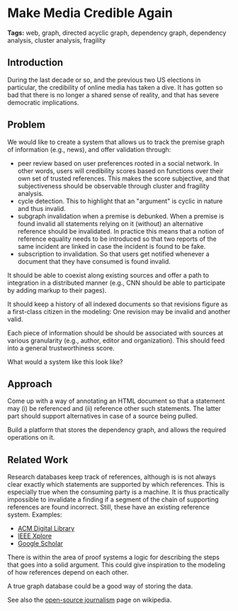 # Make Media Credible Again

**Tags:** web, graph, directed acyclic graph, dependency graph, dependency analysis, cluster analysis, fragility

## Introduction

During the last decade or so, and the previous two US elections in particular, the credibility of online media has taken a dive. It has gotten so bad that there is no longer a shared sense of reality, and that has severe democratic implications.

## Problem

We would like to create a system that allows us to track the premise graph of information (e.g., news), and offer validation through:
- peer review based on user preferences rooted in a social network. In other words, users will credibility scores based on functions over their own set of trusted references. This makes the score subjective, and that subjectiveness should be observable through cluster and fragility analysis.
- cycle detection. This to highlight that an "argument" is cyclic in nature and thus invalid.
- subgraph invalidation when a premise is debunked. When a premise is found invalid all statements relying on it (without) an alternative reference should be invalidated. In practice this means that a notion of reference equality needs to be introduced so that two reports of the same incident are linked in case the incident is found to be fake.
- subscription to invalidation. So that users get notified whenever a document that they have consumed is found invalid.

It should be able to coexist along existing sources and offer a path to integration in a distributed manner (e.g., CNN should be able to participate by adding markup to their pages).

It should keep a history of all indexed documents so that revisions figure as a first-class citizen in the modeling: One revision may be invalid and another valid.

Each piece of information should be should be associated with sources at various granularity (e.g., author, editor and organization). This should feed into a general trustworthiness score.

What would a system like this look like?

## Approach

Come up with a way of annotating an HTML document so that a statement may (i) be referenced and (ii) reference other such statements. The latter part should support alternatives in case of a source being pulled.

Build a platform that stores the dependency graph, and allows the required operations on it.

## Related Work

Research databases keep track of references, although is is not always clear exactly which statements are supported by which references. This is especially true when the consuming party is a machine. It is thus practically impossible to invalidate a finding if a segment of the chain of supporting references are found incorrect. Still, these have an existing reference system. Examples:
- [ACM Digital Library](https://dl.acm.org)
- [IEEE Xplore](https://ieeexplore.ieee.org/Xplore/home.jsp)
- [Google Scholar](https://scholar.google.com)

There is within the area of proof systems a logic for describing the steps that goes into a solid argument. This could give inspiration to the modeling of how references depend on each other.

A true graph database could be a good way of storing the data.

See also the [open-source journalism](https://en.wikipedia.org/wiki/Open-source_journalism) page on wikipedia.
